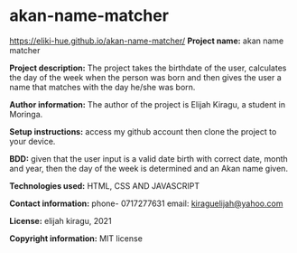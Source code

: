 # akan-name-matcher
https://eliki-hue.github.io/akan-name-matcher/
**Project name:** akan name matcher

**Project description:** The project takes the birthdate of the user, calculates the day of the week when the person was born and then gives the user a name that matches with the day he/she was born.

**Author information:** The author of the project is Elijah Kiragu, a student in Moringa.

**Setup instructions:** access my github account then clone the project to your device. 

**BDD:** given that the user input is a valid date birth with correct date, month and year, then the day of the week is determined and an Akan name given.

**Technologies used:** HTML, CSS AND JAVASCRIPT

**Contact information:** phone- 0717277631
                    email: kiraguelijah@yahoo.com

**License:** elijah kiragu, 2021

**Copyright information:** MIT license
